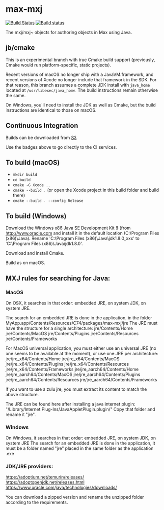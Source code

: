 # max-mxj
[![Build Status](https://travis-ci.com/Cycling74/max-mxj.svg?token=GAmnsUEo9aYasSF5pz8q&branch=master)](https://travis-ci.com/Cycling74/max-mxj)
[![Build status](https://ci.appveyor.com/api/projects/status/gp3t8xshfsjbmdcy?svg=true)](https://ci.appveyor.com/project/c74/max-mxj)

The mxj/mxj~ objects for authoring objects in Max using Java.

## jb/cmake

This is an experimental branch with true Cmake build support (previously, Cmake would run platform-specific, static projects).

Recent versions of macOS no longer ship with a JavaVM.framework, and recent versions of Xcode no longer include that framework in the SDK. For that reason, this branch assumes a complete JDK install with `java_home` located at `/usr/libexec/java_home`. The build instructions remain otherwise the same.

On Windows, you'll need to install the JDK as well as Cmake, but the build instructions are identical to those on macOS.

## Continuous Integration

Builds can be downloaded from [S3](https://s3-us-west-2.amazonaws.com/cycling74-ci/index.html?prefix=max-mxj/)

Use the badges above to go directly to the CI services.


## To build (macOS)

* `mkdir build`
* `cd build`
* `cmake -G Xcode ..`
* `cmake --build .` (or open the Xcode project in this build folder and build there)
* `cmake --build . --config Release`


## To build (Windows)
Download the Windows x86 Java SE Development Kit 8 (from http://www.oracle.com and install it in the default location (C:\Program Files (x86)\Java). Rename 'C:\Program Files (x86)\Java\jdk1.8.0_xxx' to 'C:\Program Files (x86)\Java\jdk1.8.0'.

Download and install Cmake.

Build as on macOS.

## MXJ rules for searching for Java:

### MacOS
On OSX, it searches in that order: embedded JRE, on system JDK, on system JRE.

The search for an embedded JRE is done in the application, in the folder MyApp.app/Contents/Resources/C74/packages/max-mxj/jre
The JRE must have the structure for a single architecture:
jre/Contents/Home
jre/Contents/MacOS
jre/Contents/Plugins
jre/Contents/Resources
jre/Contents/Frameworks

For MacOS universal application, you must either use an universal JRE (no one seems to be available at the moment), or use one JRE per architecture:
jre/jre_x64/Contents/Home
jre/jre_x64/Contents/MacOS
jre/jre_x64/Contents/Plugins
jre/jre_x64/Contents/Resources
jre/jre_x64/Contents/Frameworks
jre/jre_aarch64/Contents/Home
jre/jre_aarch64/Contents/MacOS
jre/jre_aarch64/Contents/Plugins
jre/jre_aarch64/Contents/Resources
jre/jre_aarch64/Contents/Frameworks

If you want to use a zulu jre, you must extract its content to match the above structure.

The JRE can be found here after installing a java internet plugin:
"/Library/Internet Plug-Ins/JavaAppletPlugin.plugin/"
Copy that folder and rename it "jre".

### Windows
On Windows, it searches in that order: embedded JRE, on system JDK, on system JRE
The search for an embedded JRE is done in the application, it must be a folder named "jre" placed in the same folder as the application .exe 

### JDK/JRE providers:
https://adoptium.net/temurin/releases/
https://adoptopenjdk.net/releases.html
https://www.oracle.com/java/technologies/downloads/

You can download a zipped version and rename the unzipped folder according to the requirements.
